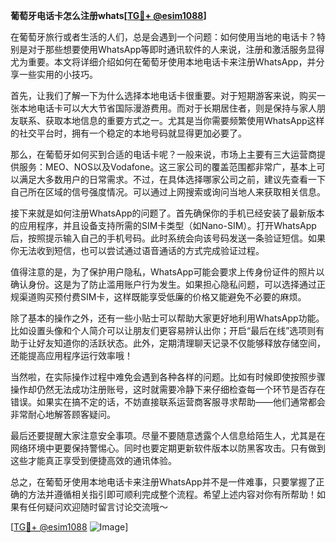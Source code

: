 **葡萄牙电话卡怎么注册whats[[TG💪+ @esim1088](https://t.me/s/esim1088)]**

在葡萄牙旅行或者生活的人们，总是会遇到一个问题：如何使用当地的电话卡？特别是对于那些想要使用WhatsApp等即时通讯软件的人来说，注册和激活服务显得尤为重要。本文将详细介绍如何在葡萄牙使用本地电话卡来注册WhatsApp，并分享一些实用的小技巧。

首先，让我们了解一下为什么选择本地电话卡很重要。对于短期游客来说，购买一张本地电话卡可以大大节省国际漫游费用。而对于长期居住者，则是保持与家人朋友联系、获取本地信息的重要方式之一。尤其是当你需要频繁使用WhatsApp这样的社交平台时，拥有一个稳定的本地号码就显得更加必要了。

那么，在葡萄牙如何买到合适的电话卡呢？一般来说，市场上主要有三大运营商提供服务：MEO、NOS以及Vodafone。这三家公司的覆盖范围都非常广，基本上可以满足大多数用户的日常需求。不过，在具体选择哪家公司之前，建议先查看一下自己所在区域的信号强度情况。可以通过上网搜索或询问当地人来获取相关信息。

接下来就是如何注册WhatsApp的问题了。首先确保你的手机已经安装了最新版本的应用程序，并且设备支持所需的SIM卡类型（如Nano-SIM）。打开WhatsApp后，按照提示输入自己的手机号码。此时系统会向该号码发送一条验证短信。如果你无法收到短信，也可以尝试通过语音通话的方式完成验证过程。

值得注意的是，为了保护用户隐私，WhatsApp可能会要求上传身份证件的照片以确认身份。这是为了防止滥用账户行为发生。如果担心隐私问题，可以选择通过正规渠道购买预付费SIM卡，这样既能享受低廉的价格又能避免不必要的麻烦。

除了基本的操作之外，还有一些小贴士可以帮助大家更好地利用WhatsApp功能。比如设置头像和个人简介可以让朋友们更容易辨认出你；开启“最后在线”选项则有助于让好友知道你的活跃状态。此外，定期清理聊天记录不仅能够释放存储空间，还能提高应用程序运行效率哦！

当然啦，在实际操作过程中难免会遇到各种各样的问题。比如有时候即使按照步骤操作却仍然无法成功注册账号，这时就需要冷静下来仔细检查每一个环节是否存在错误。如果实在搞不定的话，不妨直接联系运营商客服寻求帮助——他们通常都会非常耐心地解答顾客疑问。

最后还要提醒大家注意安全事项。尽量不要随意透露个人信息给陌生人，尤其是在网络环境中更要保持警惕心。同时也要定期更新软件版本以防黑客攻击。只有做到这些才能真正享受到便捷高效的通讯体验。

总之，在葡萄牙使用本地电话卡来注册WhatsApp并不是一件难事，只要掌握了正确的方法并遵循相关指引即可顺利完成整个流程。希望上述内容对你有所帮助！如果有任何疑问欢迎随时留言讨论交流哦～

[[TG💪+ @esim1088](https://t.me/s/esim1088) ![Image](https://i.postimg.cc/4NQfJmqS/Snipaste-2025-05-13-00-14-12.png)]